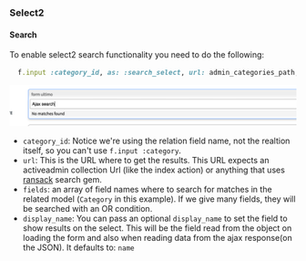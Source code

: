### Select2

#### Search

To enable select2 search functionality you need to do the following:

```ruby
  f.input :category_id, as: :search_select, url: admin_categories_path, fields: [:name]
```

<img src="./images/select2-ajax-example.png" />

* `category_id`: Notice we're using the relation field name, not the realtion itself, so you can't use `f.input :category`.
* `url`: This is the URL where to get the results. This URL expects an activeadmin collection Url (like the index action) or anything that uses [ransack](https://github.com/activerecord-hackery/ransack) search gem.
* `fields`: an array of field names where to search for matches in the related model (`Category` in this example). If we give many fields, they will be searched with an OR condition.
* `display_name`: You can pass an optional `display_name` to set the field to show results on the select. This will be the field read from the object on loading the form and also when reading data from the ajax response(on the JSON). It defaults to: `name`
